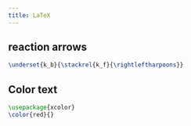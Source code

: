 ```yaml
---
title: LaTeX
---
```



## reaction arrows

```LaTeX
\underset{k_b}{\stackrel{k_f}{\rightleftharpoons}}
```

## Color text

```LaTeX
\usepackage{xcolor}
\color{red}{}
```


